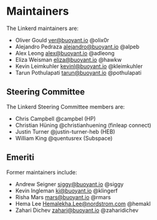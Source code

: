 # Maintainers

The Linkerd maintainers are:

* Oliver Gould <ver@buoyant.io> @olix0r
* Alejandro Pedraza <alejandro@buoyant.io> @alpeb
* Alex Leong <alex@buoyant.io> @adleong
* Eliza Weisman <eliza@buoyant.io> @hawkw
* Kevin Leimkuhler <kevinl@buoyant.io> @kleimkuhler
* Tarun Pothulapati <tarun@buoyant.io> @pothulapati

## Steering Committee

The Linkerd Steering Committee members are:

* Chris Campbell @campbel (HP)
* Christian Hüning @christianhuening (finleap connect)
* Justin Turner @justin-turner-heb (HEB)
* William King @quentusrex (Subspace)

## Emeriti

Former maintainers include:

* Andrew Seigner <siggy@buoyant.io> @siggy
* Kevin Ingleman <ki@buoyant.io> @klingerf
* Risha Mars <mars@buoyant.io> @rmars
* Hema Lee <Hemalekha.Lee@nordstrom.com> @hemakl
* Zahari Dichev <zahari@buoyant.io> @zaharidichev

<!--
# Adding a new maintainer

* Submit a PR modifying this file
* Obtain approvals per GOVERNANCE.md
* Invite maintainer to
  https://github.com/orgs/linkerd/teams/maintainers/members
* Invite maintainer to https://github.com/orgs/linkerd/people
-->
